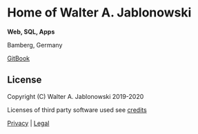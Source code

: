 # Home of Walter A. Jablonowski

**Web, SQL, Apps**

Bamberg, Germany

[GitBook](https://walter-a-jablonowski.gitbook.io/waj-hq)

## License

Copyright \(C\) Walter A. Jablonowski 2019-2020

Licenses of third party software used see [credits](https://walter-a-jablonowski.github.io/credits.html)

[Privacy](https://walter-a-jablonowski.github.io/privacy.html) \| [Legal](https://walter-a-jablonowski.github.io/imprint.html)

